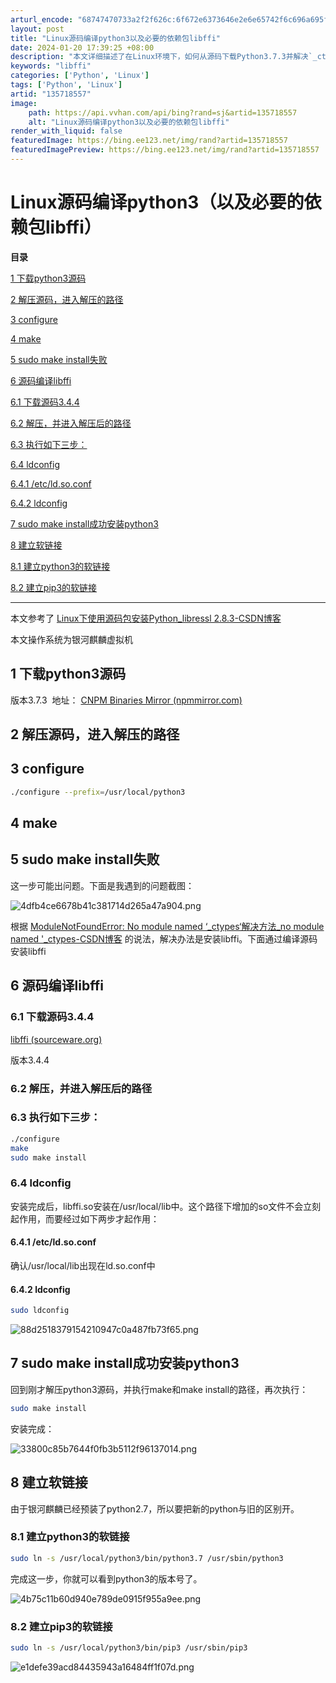 ```yaml
---
arturl_encode: "68747470733a2f2f626c:6f672e6373646e2e6e65742f6c696a695f6469676974616c2f:61727469636c652f64657461696c732f313335373138353537"
layout: post
title: "Linux源码编译python3以及必要的依赖包libffi"
date: 2024-01-20 17:39:25 +08:00
description: "本文详细描述了在Linux环境下，如何从源码下载Python3.7.3并解决`_ctypes`模块缺"
keywords: "libffi"
categories: ['Python', 'Linux']
tags: ['Python', 'Linux']
artid: "135718557"
image:
    path: https://api.vvhan.com/api/bing?rand=sj&artid=135718557
    alt: "Linux源码编译python3以及必要的依赖包libffi"
render_with_liquid: false
featuredImage: https://bing.ee123.net/img/rand?artid=135718557
featuredImagePreview: https://bing.ee123.net/img/rand?artid=135718557
---
```


# Linux源码编译python3（以及必要的依赖包libffi）

**目录**

[1 下载python3源码](#1%20%E4%B8%8B%E8%BD%BDpython3%E6%BA%90%E7%A0%81)

[2 解压源码，进入解压的路径](#2%20%E8%A7%A3%E5%8E%8B%E6%BA%90%E7%A0%81%EF%BC%8C%E8%BF%9B%E5%85%A5%E8%A7%A3%E5%8E%8B%E7%9A%84%E8%B7%AF%E5%BE%84)

[3 configure](#3%20configure)

[4 make](#4%20make)

[5 sudo make install失败](#5%20sudo%20make%20install)

[6 源码编译libffi](#6%20%E6%BA%90%E7%A0%81%E7%BC%96%E8%AF%91libffi)

[6.1 下载源码3.4.4](#6.1%20%E4%B8%8B%E8%BD%BD%E6%BA%90%E7%A0%81)

[6.2 解压，并进入解压后的路径](#6.2%20%E8%A7%A3%E5%8E%8B%EF%BC%8C%E5%B9%B6%E8%BF%9B%E5%85%A5%E8%A7%A3%E5%8E%8B%E5%90%8E%E7%9A%84%E8%B7%AF%E5%BE%84)

[6.3 执行如下三步：](#6.3%20%E6%89%A7%E8%A1%8C%E5%A6%82%E4%B8%8B%E4%B8%89%E6%AD%A5%EF%BC%9A)

[6.4 ldconfig](#6.4%20ldconfig)

[6.4.1 /etc/ld.so.conf](#6.4.1%20%2Fetc%2Fld.so.conf)

[6.4.2 ldconfig](#6.4.2%20ldconfig)

[7 sudo make install成功安装python3](#6.5%20sudo%20make%20install)

[8 建立软链接](#6.6%20%E5%BB%BA%E7%AB%8B%E8%BD%AF%E9%93%BE%E6%8E%A5)

[8.1 建立python3的软链接](#6.6.1%20%E5%BB%BA%E7%AB%8Bpython3%E7%9A%84%E8%BD%AF%E9%93%BE%E6%8E%A5)

[8.2 建立pip3的软链接](#6.6.2%20%E5%BB%BA%E7%AB%8Bpip3%E7%9A%84%E8%BD%AF%E9%93%BE%E6%8E%A5)

---

本文参考了
[Linux下使用源码包安装Python_libressl 2.8.3-CSDN博客](https://blog.csdn.net/pengjunlee/article/details/89100730 "Linux下使用源码包安装Python_libressl 2.8.3-CSDN博客")

本文操作系统为银河麒麟虚拟机

## 1 下载python3源码

版本3.7.3  地址：
[CNPM Binaries Mirror (npmmirror.com)](https://registry.npmmirror.com/binary.html?path=python/3.7.3/ "CNPM Binaries Mirror (npmmirror.com)")

## 2 解压源码，进入解压的路径

## 3 configure

```bash
./configure --prefix=/usr/local/python3
```

## 4 make

## 5 sudo make install失败

这一步可能出问题。下面是我遇到的问题截图：

![4dfb4ce6678b41c381714d265a47a904.png](https://i-blog.csdnimg.cn/blog_migrate/111cdad6a1f61c6bdb973d68014c6363.png)

根据
[ModuleNotFoundError: No module named ‘_ctypes‘解决方法_no module named '_ctypes-CSDN博客](https://blog.csdn.net/wuyepiaoxue789/article/details/117958240 "ModuleNotFoundError: No module named ‘_ctypes‘解决方法_no module named '_ctypes-CSDN博客")
的说法，解决办法是安装libffi。下面通过编译源码安装libffi

## 6 源码编译libffi

### 6.1 下载源码3.4.4

[libffi (sourceware.org)](https://sourceware.org/libffi/ "libffi (sourceware.org)")

版本3.4.4

### 6.2 解压，并进入解压后的路径

### 6.3 执行如下三步：

```bash
./configure
make
sudo make install
```

### 6.4 ldconfig

安装完成后，libffi.so安装在/usr/local/lib中。这个路径下增加的so文件不会立刻起作用，而要经过如下两步才起作用：

#### 6.4.1 /etc/ld.so.conf

确认/usr/local/lib出现在ld.so.conf中

#### 6.4.2 ldconfig

```bash
sudo ldconfig
```

![88d2518379154210947c0a487fb73f65.png](https://i-blog.csdnimg.cn/blog_migrate/26c5bb488aa0631786fdc02c6bcb3fe7.png)

## 7 sudo make install成功安装python3

回到刚才解压python3源码，并执行make和make install的路径，再次执行：

```bash
sudo make install
```

安装完成：

![33800c85b7644f0fb3b5112f96137014.png](https://i-blog.csdnimg.cn/blog_migrate/282af45a1605504ef47c4074b8f403a1.png)

## 8 建立软链接

由于银河麒麟已经预装了python2.7，所以要把新的python与旧的区别开。

### 8.1 建立python3的软链接

```bash
sudo ln -s /usr/local/python3/bin/python3.7 /usr/sbin/python3
```

完成这一步，你就可以看到python3的版本号了。

![4b75c11b60d940e789de0915f955a9ee.png](https://i-blog.csdnimg.cn/blog_migrate/be41834e221586faf9a0070cbb8fd716.png)

### 8.2 建立pip3的软链接

```bash
sudo ln -s /usr/local/python3/bin/pip3 /usr/sbin/pip3
```

![e1defe39acd84435943a16484ff1f07d.png](https://i-blog.csdnimg.cn/blog_migrate/6ad55ac003763e9a7f0cdbcae47ef2ab.png)